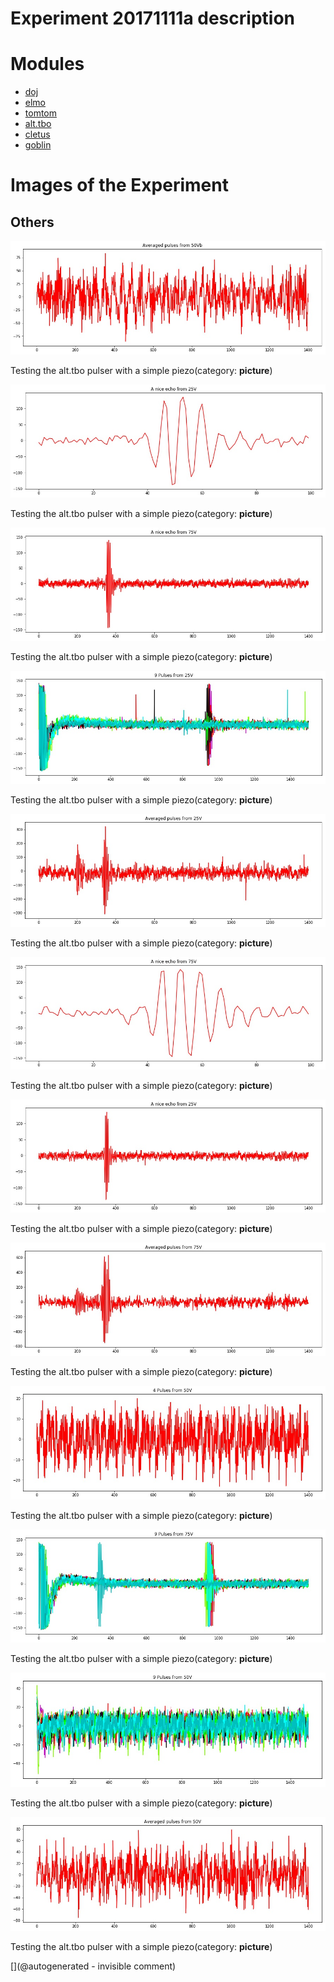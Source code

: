 # Experiment 20171111a description






# Modules

* [doj](/doj/)
* [elmo](/elmo/)
* [tomtom](/tomtom/)
* [alt.tbo](/alt.tbo/)
* [cletus](/cletus/)
* [goblin](/goblin/)




# Images of the Experiment

## Others

![](/alt.tbo/20171111a/Pulses_average_50Vb.jpg)

Testing the alt.tbo pulser with a simple piezo(category: __picture__)

![](/alt.tbo/20171111a/Pulses_details_focus_25V.jpg)

Testing the alt.tbo pulser with a simple piezo(category: __picture__)

![](/alt.tbo/20171111a/Pulses_details_75V.jpg)

Testing the alt.tbo pulser with a simple piezo(category: __picture__)

![](/alt.tbo/20171111a/Pulses_25V.jpg)

Testing the alt.tbo pulser with a simple piezo(category: __picture__)

![](/alt.tbo/20171111a/Pulses_average_25V.jpg)

Testing the alt.tbo pulser with a simple piezo(category: __picture__)

![](/alt.tbo/20171111a/Pulses_details_focus_75V.jpg)

Testing the alt.tbo pulser with a simple piezo(category: __picture__)

![](/alt.tbo/20171111a/Pulses_details_25V.jpg)

Testing the alt.tbo pulser with a simple piezo(category: __picture__)

![](/alt.tbo/20171111a/Pulses_average_75V.jpg)

Testing the alt.tbo pulser with a simple piezo(category: __picture__)

![](/alt.tbo/20171111a/Pulses_details_50V.jpg)

Testing the alt.tbo pulser with a simple piezo(category: __picture__)

![](/alt.tbo/20171111a/Pulses_75V.jpg)

Testing the alt.tbo pulser with a simple piezo(category: __picture__)

![](/alt.tbo/20171111a/Pulses_50V.jpg)

Testing the alt.tbo pulser with a simple piezo(category: __picture__)

![](/alt.tbo/20171111a/Pulses_average_50V.jpg)

Testing the alt.tbo pulser with a simple piezo(category: __picture__)










[](@autogenerated - invisible comment)